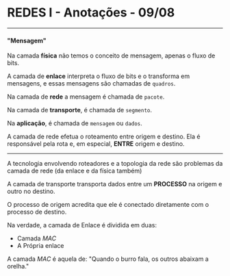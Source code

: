 # REDES I - Anotações - 09/08

___

#### "Mensagem"

Na camada **física** não temos o conceito de mensagem, apenas o fluxo de bits. 

A camada de **enlace** interpreta o fluxo de bits e o transforma em mensagens, e essas mensagens são chamadas de `quadros`.

Na camada de **rede** a mensagem é chamada de `pacote`.

Na camada de **transporte**, é chamada de `segmento`. 

Na **aplicação**, é chamada de `mensagem` ou `dados`.

A camada de rede efetua o roteamento entre origem e destino. Ela é responsável pela rota e, em especial, **ENTRE** origem e destino.
___

A tecnologia envolvendo roteadores e a topologia da rede são problemas da camada de rede (da enlace e da física também)

A camada de transporte transporta dados entre um **PROCESSO** na origem e outro no destino.

O processo de origem acredita que ele é conectado diretamente com o processo de destino.

Na verdade, a camada de Enlace é dividida em duas: 
- Camada *MAC*
- A Própria enlace

A camada *MAC* é aquela de: "Quando o burro fala, os outros abaixam a orelha."